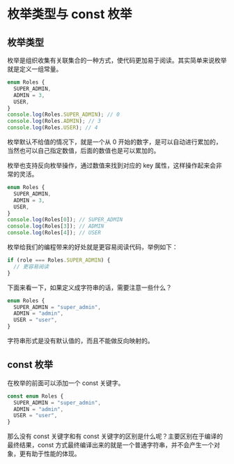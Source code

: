# 枚举类型与 const 枚举

## 枚举类型

枚举是组织收集有关联集合的一种方式，使代码更加易于阅读。其实简单来说枚举就是定义一组常量。

```typescript
enum Roles {
  SUPER_ADMIN,
  ADMIN = 3,
  USER,
}
console.log(Roles.SUPER_ADMIN); // 0
console.log(Roles.ADMIN); // 3
console.log(Roles.USER); // 4
```

枚举默认不给值的情况下，就是一个从 0 开始的数字，是可以自动进行累加的，当然也可以自己指定数值，后面的数值也是可以累加的。

枚举也支持反向枚举操作，通过数值来找到对应的 key 属性，这样操作起来会非常的灵活。

```typescript
enum Roles {
  SUPER_ADMIN,
  ADMIN = 3,
  USER,
}
console.log(Roles[0]); // SUPER_ADMIN
console.log(Roles[3]); // ADMIN
console.log(Roles[4]); // USER
```

枚举给我们的编程带来的好处就是更容易阅读代码，举例如下：

```typescript
if (role === Roles.SUPER_ADMIN) {
  // 更容易阅读
}
```

下面来看一下，如果定义成字符串的话，需要注意一些什么？

```typescript
enum Roles {
  SUPER_ADMIN = "super_admin",
  ADMIN = "admin",
  USER = "user",
}
```

字符串形式是没有默认值的，而且不能做反向映射的。

## const 枚举

在枚举的前面可以添加一个 const 关键字。

```typescript
const enum Roles {
  SUPER_ADMIN = "super_admin",
  ADMIN = "admin",
  USER = "user",
}
```

那么没有 const 关键字和有 const 关键字的区别是什么呢？主要区别在于编译的最终结果，const 方式最终编译出来的就是一个普通字符串，并不会产生一个对象，更有助于性能的体现。
